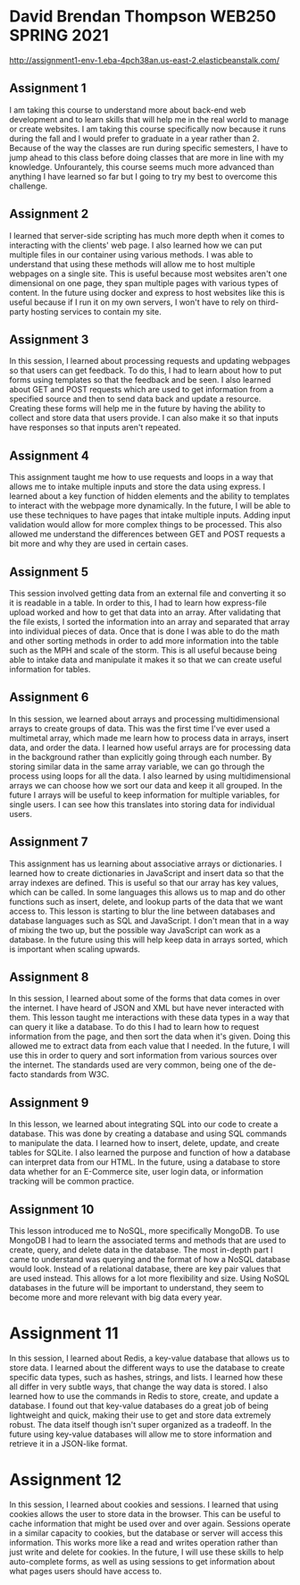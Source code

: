 # David Brendan Thompson WEB250 SPRING 2021

http://assignment1-env-1.eba-4pch38an.us-east-2.elasticbeanstalk.com/

## Assignment 1

I am taking this course to understand more about back-end web development and to learn skills that will help me in the real world to manage or create websites. I am taking this course specifically now because it runs during the fall and I would prefer to graduate in a year rather than 2. Because of the way the classes are run during specific semesters, I have to jump ahead to this class before doing classes that are more in line with my knowledge. Unfourantely, this course seems much more advanced than anything I have learned so far but I going to try my best to overcome this challenge. 

## Assignment 2

I learned that server-side scripting has much more depth when it comes to interacting with the clients' web page. I also learned how we can put multiple files in our container using various methods. I was able to understand that using these methods will allow me to host multiple webpages on a single site. This is useful because most websites aren't one dimensional on one page, they span multiple pages with various types of content. In the future using docker and express to host websites like this is useful because if I run it on my own servers, I won't have to rely on third-party hosting services to contain my site. 

## Assignment 3

In this session, I learned about processing requests and updating webpages so that users can get feedback. To do this, I had to learn about how to put forms using templates so that the feedback and be seen. I also learned about GET and POST requests which are used to get information from a specified source and then to send data back and update a resource. Creating these forms will help me in the future by having the ability to collect and store data that users provide. I can also make it so that inputs have responses so that inputs aren't repeated.

## Assignment 4

This assignment taught me how to use requests and loops in a way that allows me to intake multiple inputs and store the data using express. I learned about a key function of hidden elements and the ability to templates to interact with the webpage more dynamically. In the future, I will be able to use these techniques to have pages that intake multiple inputs. Adding input validation would allow for more complex things to be processed. This also allowed me understand the differences between GET and POST requests a bit more and why they are used in certain cases.

## Assignment 5

This session involved getting data from an external file and converting it so it is readable in a table. In order to this, I had to learn how express-file upload worked and how to get that data into an array. After validating that the file exists, I sorted the information into an array and separated that array into individual pieces of data. Once that is done I was able to do the math and other sorting methods in order to add more information into the table such as the MPH and scale of the storm. This is all useful because being able to intake data and manipulate it makes it so that we can create useful information for tables. 

## Assignment 6

In this session, we learned about arrays and processing multidimensional arrays to create groups of data. This was the first time I've ever used a multimetal array, which made me learn how to process data in arrays, insert data, and order the data. I learned how useful arrays are for processing data in the background rather than explicitly going through each number. By storing similar data in the same array variable, we can go through the process using loops for all the data. I also learned by using multidimensional arrays we can choose how we sort our data and keep it all grouped. In the future I arrays will be useful to keep information for multiple variables, for single users. I can see how this translates into storing data for individual users. 

## Assignment 7

This assignment has us learning about associative arrays or dictionaries. I learned how to create dictionaries in JavaScript and insert data so that the array indexes are defined. This is useful so that our array has key values, which can be called. In some languages this allows us to map and do other functions such as insert, delete, and lookup parts of the data that we want access to. This lesson is starting to blur the line between databases and database languages such as SQL and JavaScript. I don't mean that in a way of mixing the two up, but the possible way JavaScript can work as a database. In the future using this will help keep data in arrays sorted, which is important when scaling upwards. 

## Assignment 8

In this session, I learned about some of the forms that data comes in over the internet. I have heard of JSON and XML but have never interacted with them. This lesson taught me interactions with these data types in a way that can query it like a database. To do this I had to learn how to request information from the page, and then sort the data when it's given. Doing this allowed me to extract data from each value that I needed. In the future, I will use this in order to query and sort information from various sources over the internet. The standards used are very common, being one of the de-facto standards from W3C.

## Assignment 9

In this lesson, we learned about integrating SQL into our code to create a database. This was done by creating a database and using SQL commands to manipulate the data. I learned how to insert, delete, update, and create tables for SQLite. I also learned the purpose and function of how a database can interpret data from our HTML. In the future, using a database to store data whether for an E-Commerce site, user login data, or information tracking will be common practice. 

## Assignment 10

This lesson introduced me to NoSQL, more specifically MongoDB. To use MongoDB I had to learn the associated terms and methods that are used to create, query, and delete data in the database.  The most in-depth part I came to understand was querying and the format of how a NoSQL database would look. Instead of a relational database, there are key pair values that are used instead. This allows for a lot more flexibility and size. Using NoSQL databases in the future will be important to understand, they seem to become more and more relevant with big data every year. 

# Assignment 11

In this session, I learned about Redis, a key-value database that allows us to store data. I learned about the different ways to use the database to create specific data types, such as hashes, strings, and lists. I learned how these all differ in very subtle ways, that change the way data is stored. I also learned how to use the commands in Redis to store, create, and update a database. I found out that key-value databases do a great job of being lightweight and quick, making their use to get and store data extremely robust. The data itself though isn't super organized as a tradeoff. In the future using key-value databases will allow me to store information and retrieve it in a JSON-like format. 

# Assignment 12

In this session, I learned about cookies and sessions. I learned that using cookies allows the user to store data in the browser. This can be useful to cache information that might be used over and over again. Sessions operate in a similar capacity to cookies, but the database or server will access this information. This works more like a read and writes operation rather than just write and delete for cookies. In the future, I will use these skills to help auto-complete forms, as well as using sessions to get information about what pages users should have access to. 

